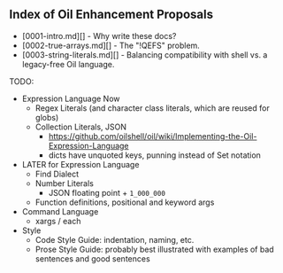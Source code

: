 Index of Oil Enhancement Proposals
----------------------------------

- [0001-intro.md][] - Why write these docs?
- [0002-true-arrays.md][] - The "!QEFS" problem.
- [0003-string-literals.md][] - Balancing compatibility with shell vs. a
  legacy-free Oil language.


TODO:

- Expression Language Now
  - Regex Literals (and character class literals, which are reused for globs)
  - Collection Literals, JSON
    - <https://github.com/oilshell/oil/wiki/Implementing-the-Oil-Expression-Language>
    - dicts have unquoted keys, punning instead of Set notation
- LATER for Expression Language
  - Find Dialect
  - Number Literals
    - JSON floating point + `1_000_000`
  - Function definitions, positional and keyword args
- Command Language
  - xargs / each
- Style
  - Code Style Guide: indentation, naming, etc.
  - Prose Style Guide: probably best illustrated with examples of bad sentences
    and good sentences

